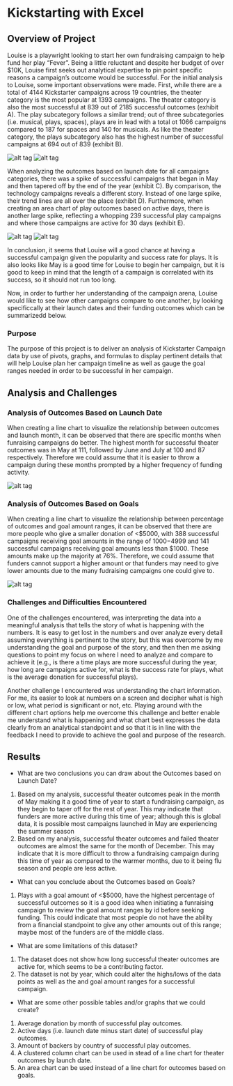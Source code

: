 # Kickstarting with Excel

## Overview of Project
 Louise is a playwright looking to start her own fundraising campaign to help fund her play “Fever”. Being a little reluctant and despite her budget of over $10K, Louise first seeks out analytical expertise to pin point specific reasons a campaign’s outcome would be successful. For the initial analysis to Louise, some important observations were made. First, while there are a total of 4144 Kickstarter campaigns across 19 countries, the theater category is the most popular at 1393 campaigns. The theater category is also the most successful at 839 out of 2185 successful outcomes (exhibit A). The play subcategory follows a similar trend; out of three subcategories (i.e. musical, plays, spaces), plays are in lead with a total ot 1066 campaigns compared to 187 for spaces and 140 for musicals. As like the theater category, the plays subcategory also has the highest number of successful campaigns at 694 out of 839 (exhibit B). 

![alt tag](https://github.com/elrvra/kickstarter-analysis/blob/main/Exhibit_A_Parent_Category_Outcomes.png)
![alt tag](https://github.com/elrvra/kickstarter-analysis/blob/main/Exhibit_B_Subcategory_Outcomes.png)

 When analyzing the outcomes based on launch date for all campaigns categories, there was a spike of successful campaigns that began in May and then tapered off by the end of the year (exhibit C). By comparison, the technology campaigns reveals a different story. Instead of one large spike, their trend lines are all over the place (exhibit D). Furthermore, when creating an area chart of play outcomes based on active days, there is another large spike, reflecting a whopping 239 successful play campaigns and where those campaigns are active for 30 days (exhibit E). 

![alt tag](https://github.com/elrvra/kickstarter-analysis/blob/main/Exhibit_C_D_Theater_Technology_Outcomes_Based_On_Launch_Date.png)
![alt tag](https://github.com/elrvra/kickstarter-analysis/blob/main/Exhibit_E_Play_Outcomes_Based_On_Active_Days.png)

 In conclusion, it seems that Louise will a good chance at having a successful campaign given the popularity and success rate for plays. It is also looks like May is a good time for Louise to begin her campaign, but it is good to keep in mind that the length of a campaign is correlated with its success, so it should not run too long.
 
 Now, in order to further her understanding of the campaign arena, Louise would like to see how other campaigns compare to one another, by looking specificcally at their launch dates and their funding outcomes which can be summarizedd below.

### Purpose
 The purpose of this project is to deliver an analysis of Kickstarter Campaign data by use of pivots, graphs, and formulas to display pertinent details that will help Louise plan her campaign timeline as well as gauge the goal ranges needed in order to be successful in her campaign. 

## Analysis and Challenges

### Analysis of Outcomes Based on Launch Date
When creating a line chart to visualize the relationship between outcomes and launch month, it can be observed that there are specific months when funraising campaigns do better. The highest month for successful theater outcomes was in May at 111, followed by June and July at 100 and 87 respectively. Therefore we could assume that it is easier to throw a campaign during these months prompted by a higher frequency of funding activity. 

![alt tag](https://github.com/elrvra/kickstarter-analysis/blob/main/Theater_Outcomes_vs_Launch.png)

### Analysis of Outcomes Based on Goals
When creating a line chart to visualize the relationship between percentage of outcomes and goal amount ranges, it can be observed that there are more people who give a smaller donation of <$5000, with 388 successful campaigns receiving goal amounts in the range of $1000-$4999 and 141 successful campaigns receiving goal amounts less than $1000. These amounts make up the majority at 76%. Therefore, we could assume that funders cannot support a higher amount or that funders may need to give lower amounts due to the many fudraising campaigns one could give to.

![alt tag](https://github.com/elrvra/kickstarter-analysis/blob/main/Outcomes_vs_Goals.png)

### Challenges and Difficulties Encountered
One of the challenges encountered, was interpreting the data into a meaningful analysis that tells the story of what is happening with the numbers. It is easy to get lost in the numbers and over analyze every detail assuming everything is pertinent to the story, but this was overcome by me understanding the goal and purpose of the story, and then then me asking questions to point my focus on where I need to analyze and compare to achieve it (e.g., is there a time plays are more successful during the year, how long are campaigns active for, what is the success rate for plays, what is the average donation for successful plays).

Another challenge I encountered was understanding the chart information. For me, its easier to look at numbers on a screen and decipher what is high or low, what period is significant or not, etc. Playing around with the different chart options help me overcome this challenge and better enable me understand what is happening and what chart best expresses the data clearly from an analytical standpoint and so that it is in line with the feedback I need to provide to achieve the goal and purpose of the research. 

## Results

- What are two conclusions you can draw about the Outcomes based on Launch Date?
1. Based on my analysis, successful theater outcomes peak in the month of May making it a good time of year to start a fundraising campaign, as they begin to taper off for the rest of year. This may indicate that funders are more active during this time of year; although this is global data, it is possible most campaigns launched in May are experiencing the summer season
2. Based on my analysis, successful theater outcomes and failed theater outcomes are almost the same for the month of December. This may indicate that it is more difficult to throw a fundraising campaign during this time of year as compared to the warmer months, due to it being flu season and people are less active.

- What can you conclude about the Outcomes based on Goals?
1. Plays with a goal amount of <$5000, have the highest percentage of successful outcomes so it is a good idea when initiating a funraising campaign to review the goal amount ranges by id before seeking funding. This could indicate that most people do not have the ability from a financial standpoint to give any other amounts out of this range; maybe most of the funders are of the middle class.

- What are some limitations of this dataset?
1. The dataset does not show how long successful theater outcomes are active for, which seems to be a contributing factor.
2. The dataset is not by year, which could alter the highs/lows of the data points as well as the and goal amount ranges for a successful campaign.

- What are some other possible tables and/or graphs that we could create?
1. Average donation by month of successful play outcomes.
2. Active days (i.e. launch date minus start date) of successful play outcomes.
3. Amount of backers by country of successful play outcomes.
4. A clustered column chart can be used in stead of a line chart for theater outcomes by launch date.
5. An area chart can be used instead of a line chart for outcomes based on goals. 